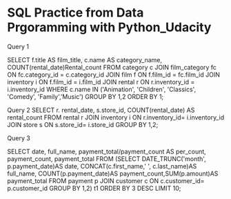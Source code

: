 # SQL Practice from Data Prgoramming with Python_Udacity 

Query 1

SELECT f.title AS film_title, c.name AS category_name,          COUNT(rental_date)Rental_count
 FROM category c 
 JOIN film_category fc
    ON fc.category_id = c.category_id
 JOIN film f
   ON f.film_id = fc.film_id
 JOIN inventory i
   ON f.film_id = i.film_id
 JOIN rental r
   ON r.inventory_id = i.inventory_id
    WHERE c.name IN ('Animation', 'Children', 'Classics', 'Comedy', 'Family','Music')
GROUP BY 1,2
ORDER BY 1;

Query 2
SELECT r. rental_date, s.store_id, COUNT(rental_date) AS rental_count
  FROM rental r
  JOIN inventory i
    ON r.inventory_id= i.inventory_id
  JOIN store s
    ON s.store_id= i.store_id
 GROUP BY 1,2;

Query 3 

SELECT date, full_name, payment_total/payment_count AS per_count, payment_count, payment_total
FROM
    (SELECT DATE_TRUNC('month', p.payment_date)AS date, CONCAT(c.first_name,' ',  c.last_name)AS full_name, COUNT(p.payment_date)AS payment_count,SUM(p.amount)AS payment_total
   FROM payment p
     JOIN customer c
        ON c.customer_id= p.customer_id
  GROUP BY 1,2) t1
ORDER BY 3 DESC
LIMIT 10;
 
